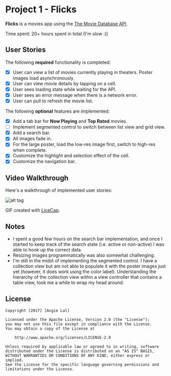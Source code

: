 # Project 1 - Flicks
**Flicks** is a movies app using the [The Movie Database API](http://docs.themoviedb.apiary.io/#).

Time spent: 20+ hours spent in total (I'm slow :))

## User Stories

The following **required** functionality is completed:

- [x] User can view a list of movies currently playing in theaters. Poster images load asynchronously.
- [x] User can view movie details by tapping on a cell.
- [x] User sees loading state while waiting for the API.
- [x] User sees an error message when there is a network error.
- [x] User can pull to refresh the movie list.

The following **optional** features are implemented:

- [x] Add a tab bar for **Now Playing** and **Top Rated** movies.
- [ ] Implement segmented control to switch between list view and grid view.
- [x] Add a search bar.
- [x] All images fade in.
- [x] For the large poster, load the low-res image first, switch to high-res when complete.
- [x] Customize the highlight and selection effect of the cell.
- [x] Customize the navigation bar.

## Video Walkthrough

Here's a walkthrough of implemented user stories:

![alt tag](https://raw.githubusercontent.com/anjlal/flicks/master/flicks.gif)

GIF created with [LiceCap](http://www.cockos.com/licecap/).

## Notes
- I spent a good few hours on the search bar implementation, and once I started to keep track of the search state (i.e. active or non-active) I was able to hook up the correct data. 
- Resizing images programmatically was also somewhat challenging. 
- I'm still in the midst of implementing the segmented control. I have a collection view but am not able to populate it with the poster images just yet (however, it does work using the color label). Understanding the hierarchy of the collection view within a view controller that contains a table view, took me a while to wrap my head around.

## License

    Copyright [2017] [Angie Lal]

    Licensed under the Apache License, Version 2.0 (the "License");
    you may not use this file except in compliance with the License.
    You may obtain a copy of the License at

        http://www.apache.org/licenses/LICENSE-2.0

    Unless required by applicable law or agreed to in writing, software
    distributed under the License is distributed on an "AS IS" BASIS,
    WITHOUT WARRANTIES OR CONDITIONS OF ANY KIND, either express or implied.
    See the License for the specific language governing permissions and
    limitations under the License.
